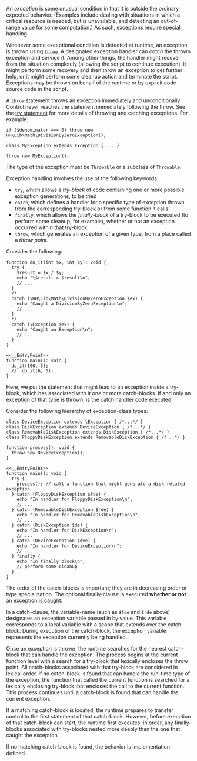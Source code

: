An *exception* is some unusual condition in that it is outside the ordinary expected behavior. (Examples include dealing with situations in
which a critical resource is needed, but is unavailable, and detecting an out-of-range value for some computation.) As such, exceptions require
special handling.

Whenever some exceptional condition is detected at runtime, an exception is thrown using [`throw`](throw.md). A designated exception handler
can *catch* the thrown exception and service it. Among other things, the handler might recover from the situation completely (allowing the
script to continue execution), it might perform some recovery and then throw an exception to get further help, or it might perform some
cleanup action and terminate the script. Exceptions may be thrown on behalf of the runtime or by explicit code source code in the script.

A `throw` statement throws an exception immediately and unconditionally.  Control never reaches the statement immediately
following the throw. See the [try statement](try.md) for more details of throwing and catching exceptions.  For example:

```Hack
if ($denominator === 0) throw new HH\Lib\Math\DivisionByZeroException();

class MyException extends Exception { ... }

throw new MyException();
```

The type of the exception must be `Throwable` or a subclass of `Throwable`.

Exception handling involves the use of the following keywords:
* `try`, which allows a *try-block* of code containing one or more possible exception generations, to be tried
* `catch`, which defines a handler for a specific type of exception thrown from the corresponding try-block or from some function it calls
* `finally`, which allows the *finally-block* of a try-block to be executed (to perform some cleanup, for example), whether or not an exception
occurred within that try-block
* `throw`, which generates an exception of a given type, from a place called a *throw point*.

Consider the following:

```simple.hack
function do_it(int $x, int $y): void {
  try {
    $result = $x / $y;
    echo "\$result = $result\n";
    // ...
  }
  /*
  catch (\HH\Lib\Math\DivisionByZeroException $ex) {
    echo "Caught a DivisionByZeroException\n";
    // ...
  }
  */
  catch (\Exception $ex) {
    echo "Caught an Exception\n";
    // ...
  }
}

<<__EntryPoint>>
function main(): void {
  do_it(100, 5);
  //  do_it(6, 0);
}
```

Here, we put the statement that might lead to an exception inside a try-block, which has associated with it one or more catch-blocks.  If and
only an exception of that type is thrown, is the catch handler code executed.

Consider the following hierarchy of exception-class types:

```hierarchy_of_exception_classes.hack
class DeviceException extends \Exception { /*...*/ }
class DiskException extends DeviceException { /*...*/ }
class RemovableDiskException extends DiskException { /*...*/ }
class FloppyDiskException extends RemovableDiskException { /*...*/ }

function process(): void {
  throw new DeviceException();
}

<<__EntryPoint>>
function main(): void {
  try {
    process(); // call a function that might generate a disk-related exception
  } catch (FloppyDiskException $fde) {
    echo "In handler for FloppyDiskException\n";
    // ...
  } catch (RemovableDiskException $rde) {
    echo "In handler for RemovableDiskException\n";
    // ...
  } catch (DiskException $de) {
    echo "In handler for DiskException\n";
    // ...
  } catch (DeviceException $dve) {
    echo "In handler for DeviceException\n";
    // ...
  } finally {
    echo "In finally block\n";
    // perform some cleanup
  }
}
```

The order of the catch-blocks is important; they are in decreasing order of type specialization.  The optional finally-clause is executed
**whether or not** an exception is caught.

In a catch-clause, the variable-name (such as `$fde` and `$rde` above) designates an exception variable passed in by value. This variable
corresponds to a local variable with a scope that extends over the catch-block. During execution of the catch-block, the exception variable
represents the exception currently being handled.

Once an exception is thrown, the runtime searches for the nearest catch-block that can handle the exception. The process begins at the current
function level with a search for a try-block that lexically encloses the throw point. All catch-blocks associated with that try-block are
considered in lexical order. If no catch-block is found that can handle the run-time type of the exception, the function that called the
current function is searched for a lexically enclosing try-block that encloses the call to the current function. This process continues
until a catch-block is found that can handle the current exception.

If a matching catch-block is located, the runtime prepares to transfer control to the first statement of that catch-block. However, before
execution of that catch-block can start, the runtime first executes, in order, any finally-blocks associated with try-blocks nested more
deeply than the one that caught the exception.

If no matching catch-block is found, the behavior is implementation-defined.

